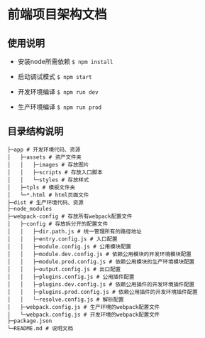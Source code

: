 # 前端项目架构文档

## 使用说明
- 安装node所需依赖
`$ npm install`

- 启动调试模式
`$ npm start`

- 开发环境编译
`$ npm run dev`

- 生产环境编译
`$ npm run prod`

## 目录结构说明
	├─app # 开发环境代码、资源
	│   ├─assets # 资产文件夹
	│   │   ├─images # 存放图片
	│   │   ├─scripts # 存放入口脚本
	│   │   └─styles # 存放样式
	│   ├─tpls # 模板文件夹
	│   └─*.html # html页面文件
	├─dist # 生产环境代码、资源
	├─node_modules
	├─webpack-config # 存放所有webpack配置文件
	│   ├─config # 存放拆分开的配置文件
	│   │   ├─dir.path.js # 统一管理所有的路径地址
	│   │   ├─entry.config.js # 入口配置
	│   │   ├─module.config.js # 公用模块配置
	│   │   ├─module.dev.config.js # 依赖公用模块的开发环境模块配置
	│   │   ├─module.prod.config.js # 依赖公用模块的生产环境模块配置
	│   │   ├─output.config.js # 出口配置
	│   │   ├─plugins.config.js # 公用插件配置
	│   │   ├─plugins.dev.config.js # 依赖公用插件的开发环境插件配置
	│   │   ├─plugins.prod.config.js # 依赖公用插件的开发环境插件配置
	│   │   └─resolve.config.js # 解析配置
	│   ├─webpack.config.js # 生产环境的webpack配置文件
	│   └─webpack.config.js # 开发环境的webpack配置文件
	├─package.json
	└─README.md # 说明文档